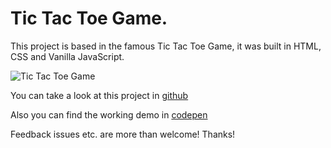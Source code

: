 # Tic Tac Toe Game.

This project is based in the famous Tic Tac Toe Game, it was built in HTML, CSS and Vanilla JavaScript. 


![Tic Tac Toe Game](https://res.cloudinary.com/drpcjt13x/image/upload/v1608650677/Proyectos/TicTacToe/Desktop_-_Tic_Tac_Toe_Game_efl3ky.png "Tic Tac Toe Game")


You can take a look at this project in [github]()

Also you can find the working demo in [codepen]()

Feedback issues etc. are more than welcome! Thanks!
